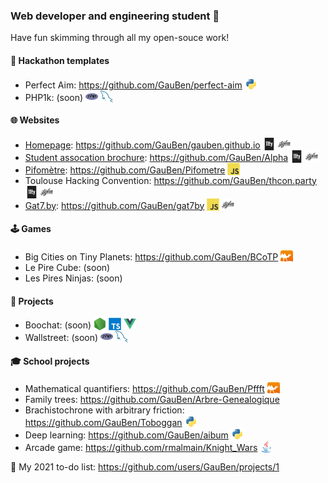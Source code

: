 ### Web developer and engineering student 👀

Have fun skimming through all my open-souce work!

#### 🥇 Hackathon templates
* Perfect Aim: https://github.com/GauBen/perfect-aim <img src="https://raw.githubusercontent.com/devicons/devicon/master/icons/python/python-original.svg" alt="Python" height=20 valign=text-bottom>
* PHP1k: (soon) <img src="https://raw.githubusercontent.com/devicons/devicon/master/icons/php/php-original.svg" alt="PHP" height=20 valign=text-bottom> <img src="https://raw.githubusercontent.com/devicons/devicon/master/icons/mysql/mysql-original.svg" alt="MySQL" height=20 valign=text-bottom>

#### 🌐 Websites
* [Homepage](https://gauben.github.io/): https://github.com/GauBen/gauben.github.io <img src="https://raw.githubusercontent.com/devicons/devicon/master/icons/eleventy/eleventy-original.svg" alt="Eleventy" height=20 valign=text-bottom> <img src="https://raw.githubusercontent.com/devicons/devicon/master/icons/stylus/stylus-original.svg" alt="Stylus" height=20 valign=text-bottom>
* [Student assocation brochure](https://alpha.bde.enseeiht.fr/): https://github.com/GauBen/Alpha <img src="https://raw.githubusercontent.com/devicons/devicon/master/icons/eleventy/eleventy-original.svg" alt="Eleventy" height=20 valign=text-bottom> <img src="https://raw.githubusercontent.com/devicons/devicon/master/icons/stylus/stylus-original.svg" alt="Stylus" height=20 valign=text-bottom>
* [Pifomètre](https://gauben.github.io/Pifometre/): https://github.com/GauBen/Pifometre <img src="https://raw.githubusercontent.com/devicons/devicon/master/icons/javascript/javascript-original.svg" alt="JavaScript" height=20 valign=text-bottom>
* Toulouse Hacking Convention: https://github.com/GauBen/thcon.party <img src="https://raw.githubusercontent.com/devicons/devicon/master/icons/eleventy/eleventy-original.svg" alt="Eleventy" height=20 valign=text-bottom> <img src="https://raw.githubusercontent.com/devicons/devicon/master/icons/stylus/stylus-original.svg" alt="Stylus" height=20 valign=text-bottom>
* [Gat7.by](https://gauben.github.io/gat7by/): https://github.com/GauBen/gat7by <img src="https://raw.githubusercontent.com/devicons/devicon/master/icons/javascript/javascript-original.svg" alt="JavaScript" height=20 valign=text-bottom> <img src="https://raw.githubusercontent.com/devicons/devicon/master/icons/stylus/stylus-original.svg" alt="Stylus" height=20 valign=text-bottom>

#### 🕹 Games
* Big Cities on Tiny Planets: https://github.com/GauBen/BCoTP <img src="https://raw.githubusercontent.com/devicons/devicon/master/icons/ocaml/ocaml-original.svg" alt="OCaml" height=20 valign=text-bottom>
* Le Pire Cube: (soon)
* Les Pires Ninjas: (soon)

#### 🚀 Projects
* Boochat: (soon) <img src="https://raw.githubusercontent.com/devicons/devicon/master/icons/nodejs/nodejs-original.svg" alt="Node.js" height=20 valign=text-bottom> <img src="https://raw.githubusercontent.com/devicons/devicon/master/icons/typescript/typescript-original.svg" alt="TypeScript" height=20 valign=text-bottom> <img src="https://raw.githubusercontent.com/devicons/devicon/master/icons/vuejs/vuejs-original.svg" alt="Vue.js" height=20 valign=text-bottom>
* Wallstreet: (soon) <img src="https://raw.githubusercontent.com/devicons/devicon/master/icons/php/php-original.svg" alt="PHP" height=20 valign=text-bottom> <img src="https://raw.githubusercontent.com/devicons/devicon/master/icons/mysql/mysql-original.svg" alt="MySQL" height=20 valign=text-bottom>

#### 🎓 School projects
* Mathematical quantifiers: https://github.com/GauBen/Pffft <img src="https://raw.githubusercontent.com/devicons/devicon/master/icons/ocaml/ocaml-original.svg" alt="OCaml" height=20 valign=text-bottom>
* Family trees: https://github.com/GauBen/Arbre-Genealogique
* Brachistochrone with arbitrary friction: https://github.com/GauBen/Toboggan <img src="https://raw.githubusercontent.com/devicons/devicon/master/icons/python/python-original.svg" alt="Python" height=20 valign=text-bottom>
* Deep learning: https://github.com/GauBen/aibum <img src="https://raw.githubusercontent.com/devicons/devicon/master/icons/python/python-original.svg" alt="Python" height=20 valign=text-bottom>
* Arcade game: https://github.com/rmalmain/Knight_Wars <img src="https://raw.githubusercontent.com/devicons/devicon/master/icons/java/java-original.svg" alt="Java" height=20 valign=text-bottom>

🚩 My 2021 to-do list: https://github.com/users/GauBen/projects/1
